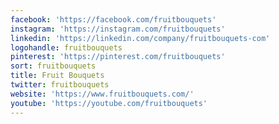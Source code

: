 ```yaml
---
facebook: 'https://facebook.com/fruitbouquets'
instagram: 'https://instagram.com/fruitbouquets'
linkedin: 'https://linkedin.com/company/fruitbouquets-com'
logohandle: fruitbouquets
pinterest: 'https://pinterest.com/fruitbouquets'
sort: fruitbouquets
title: Fruit Bouquets
twitter: fruitbouquets
website: 'https://www.fruitbouquets.com/'
youtube: 'https://youtube.com/fruitbouquets'
---
```

